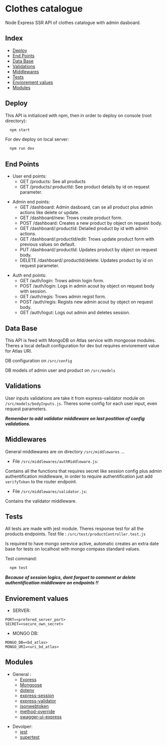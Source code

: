 # Clothes catalogue

Node Express SSR API of clothes catalogue with admin dasboard.

## Index

  - [Deploy](#deploy)
  - [End Points](#end-points)
  - [Data Base](#data-base)
  - [Validations](#validations)
  - [Middlewares](#middlewares)
  - [Tests](#tests)
  - [Enviorement values](#enviorement-values)
  - [Modules](#modules)

## Deploy

This API is initialiced with npm, then in order to deploy on console (root directory):

```bash
  npm start
```

For dev deploy on local server:

```bash
  npm run dev
```

## End Points

- User end points:
  - GET /products: See all products
  + GET /products/:productId: See product details by id on request parameter.

* Admin end points:
  - GET /dashboard: Admin dasboard, can se all product plus admin actions like delete or update.
  * GET /dashboard/new: Trows create product form.
  * POST /dashboard: Creates a new product by object on request body.
  * GET /dashboard/:productId: Detailed product by id with admin actions.
  * GET /dashboard/:productId/edit: Trows update product form with previous values on default.
  * PUT /dashboard/:productId: Updates product by object on request body.
  + DELETE /dashboard/:productId/delete: Updates product by id on request parameter.

+ Auth end points:
  - GET /auth/login: Trows admin login form.
  * POST /auth/login: Logs in admin acout by object on request body with session.
  * GET /auth/regis: Trows admin regist form.
  * POST /auth/regis: Regists new admin acout by object on request body.
  + GET /auth/logut: Logs out admin and deletes session.

## Data Base

This API is feed with MongoDB on Atlas service with mongoose modules. Theres a local default configuration for dev but requires enviorement value for Atlas URI.

DB configuration on `/src/config` 

DB models of admin user and product on `/src/models` 

## Validations

User inputs validations are take it from express-validator module on `/src/models/bodyInputs.js`.
Theres some config for each user input, even request parameters.

***Remember to add validator middleware on last postition of config validations.***

## Middlewares

General middlewares are on directory `/src/middlewares` ...

- File `/src/middlewares/authMiddleware.js`: 

Contains all the functions that requires secret like session config plus admin authentification middleware, in order to require authentification just add `verifyToken` to the router endpoint.

- File `/src/middlewares/validator.js`:

Contains the validator middleware.


## Tests

All tests are made with jest module. Theres response test for all the products endpoints.
Test file : `/src/test/productController.test.js`

Is required to have mongo serevice active, automatic creates an extra date base for tests on localhost with mongo compass standard values.

Test command:
```bash
  npm test
```

***Because of session logics, dont forguet to comment or delete authentification middleware on endpoints !!***

## Enviorement values

- SERVER:
```
PORT=<prefered_server_port>
SECRET=<secure_own_secret>
```

- MONGO DB:
```
MONGO_DB=<bd_atlas>
MONGO_URI=<uri_bd_atlas>
```


## Modules

- General :
  - [Express](https://expressjs.com/)
  * [Mongoose](https://mongoosejs.com/)
  * [dotenv](https://www.npmjs.com/package/dotenv)
  * [express-session](https://www.npmjs.com/package/express-session)
  * [express-validator](https://www.npmjs.com/package/express-validator)
  * [jsonwebtoken](https://www.npmjs.com/package/jsonwebtoken)
  * [method-override](https://www.npmjs.com/package/method-override)
  + [swagger-ui-express](https://www.npmjs.com/package/dotenv)

+ Devolper:
  - [jest](https://www.npmjs.com/package/jest)
  + [supertest](https://www.npmjs.com/package/supertest)


